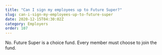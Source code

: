 ```yaml
---
title: "Can I sign my employees up to Future Super?"
slug: can-i-sign-my-employees-up-to-future-super
date: 2020-12-15T04:30:02Z
category: Employers
order: 107
---
```


No. Future Super is a choice fund. Every member must choose to join the fund.
